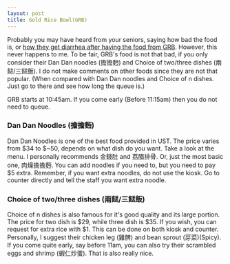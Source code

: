 ```yaml
---
layout: post
title: Gold Rice Bowl(GRB)
---
```


Probably you may have heard from your seniors, saying how bad the food is, or [how they get diarrhea after having the food from GRB](GRB_rumor.md). However, this never happens to me. To be fair, GRB's food is not that bad, if you only consider their Dan Dan noodles (擔擔麪) and Choice of two/three dishes (兩餸/三餸飯). I do not make comments on other foods since they are not that popular. (When compared with Dan Dan noodles and Choice of n dishes. Just go to there and see how long the queue is.)

GRB starts at 10:45am. If you come early (Before 11:15am) then you do not need to queue.

### Dan Dan Noodles (擔擔麪)

Dan Dan Noodles is one of the best food provided in UST. The price varies from \$34 to \$~50, depends on what dish do you want. Take a look at the menu. I personally recommends 金錢肚 and 荔醋排骨. Or, just the most basic one, 肉燥擔擔麪. You can add noodles if you need to, but you need to pay \$5 extra. Remember, if you want extra noodles, do not use the kiosk. Go to counter directly and tell the staff you want extra noodle.

### Choice of two/three dishes (兩餸/三餸飯)

Choice of n dishes is also famous for it's good quality and its large portion. The price for two dish is \$29, while three dish is \$35. If you wish, you can request for extra rice with \$1. This can be done on both kiosk and counter. Personally, I suggest their chicken leg (雞髀) and bean sprout (芽菜)(Spicy). If you come quite early, say before 11am, you can also try their scrambled eggs and shrimp (蝦仁炒蛋). That is also really nice.

